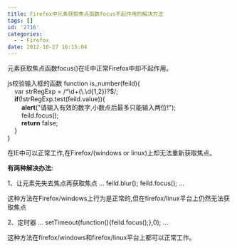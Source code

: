 ```yaml
---
title: Firefox中元素获取焦点函数focus不起作用的解决方法
tags: []
id: '2716'
categories:
  - - Firefox
date: 2012-10-27 16:15:04
---
```


元素获取焦点函数focus()在IE中正常Firefox中却不起作用。
<!-- more -->
js校验输入框的函数
function is_number(feild){  
    var strRegExp = /^\\d+(\\.\\d{1,2})?$/;  
    **if**(!strRegExp.test(feild.value)){  
        **alert**("请输入有效的数字,小数点后最多只能输入两位!");  
        feild.focus();  
        **return** false;  
    }  
} 

在IE中可以正常工作,在Firefox/(windows or linux)上却无法重新获取焦点。

**有两种解决办法:**

1、让元素先失去焦点再获取焦点
...
feild.blur();
feild.focus();
...

这种方法在Firefox/windows上行为是正常的,但在firefox/linux平台上仍然无法获取焦点

2、定时器
...
setTimeout(function(){feild.focus();},0);
...

这种方法在firefox/windows和firefox/linux平台上都可以正常工作。